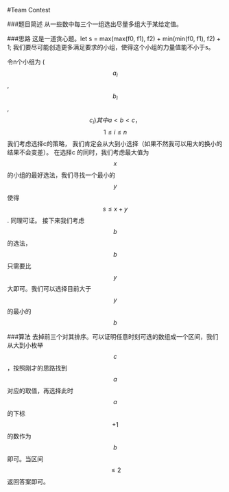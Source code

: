 #Team Contest


###题目简述
从一些数中每三个一组选出尽量多组大于某给定值。

###思路
这是一道贪心题。let s  = max(max(f0, f1), f2) + min(min(f0, f1), f2) + 1;
我们要尽可能创造更多满足要求的小组，使得这个小组的力量值能不小于s。

令n个小组为 ($$a_i$$, $$b_i$$, $$c_i) 其中  a < b < c， $$$$1\le i \le n$$
我们考虑选择c的策略， 我们肯定会从大到小选择（如果不然我可以用大的换小的结果不会变差）。
在选择c 的同时，我们考虑最大值为 $$x$$ 的小组的最好选法，我们寻找一个最小的 $$y$$使得 $$s \le x + y$$. 同理可证。
接下来我们考虑$$b$$的选法，$$b$$只需要比$$y$$大即可。我们可以选择目前大于$$y$$的最小的$$b$$

###算法
去掉前三个对其排序。可以证明任意时刻可选的数组成一个区间，我们从大到小枚举$$c$$，按照刚才的思路找到$$a$$对应的取值，再选择此时$$a$$的下标 $$+1$$的数作为$$b$$即可。当区间 $$\le2$$返回答案即可。